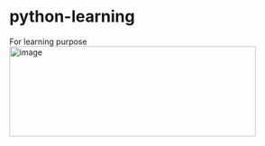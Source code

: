 # python-learning
For learning purpose
<img width="437" height="160" alt="image" src="https://github.com/user-attachments/assets/daf52c91-2910-4026-9b27-9ed423b14f16" />



